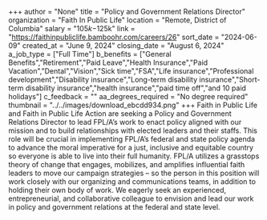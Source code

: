 +++
author = "None"
title = "Policy and Government Relations Director"
organization = "Faith In Public Life"
location = "Remote, District of Columbia"
salary = "$105k-$125k"
link = "https://faithinpubliclife.bamboohr.com/careers/26"
sort_date = "2024-06-09"
created_at = "June 9, 2024"
closing_date = "August 6, 2024"
a_job_type = ["Full Time"]
b_benefits = ["General Benefits","Retirement","Paid Leave","Health Insurance","Paid Vacation","Dental","Vision","Sick time","FSA","Life insurance","Professional development","Disability insurance","Long-term disability insurance","Short-term disability insurance","health insurance","paid time off","and 10 paid holidays"]
c_feedback = ""
aa_degrees_required = "No degree required"
thumbnail = "../../images/download_ebcdd934.png"
+++
Faith in Public Life and Faith in Public Life Action are seeking a Policy and Government Relations Director to lead FPL/A’s work to enact policy aligned with our mission and to build relationships with elected leaders and their staffs. This role will be crucial in implementing FPL/A’s federal and state policy agenda to advance the moral imperative for a just, inclusive and equitable country so everyone is able to live into their full humanity. FPL/A utilizes a grasstops theory of change that engages, mobilizes, and amplifies influential faith leaders to move our campaign strategies – so the person in this position will work closely with our organizing and communications teams, in addition to holding their own body of work. We eagerly seek an experienced, entrepreneurial, and collaborative colleague to envision and lead our work in policy and government relations at the federal and state level.

